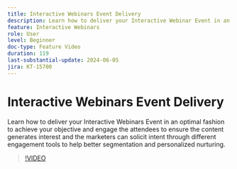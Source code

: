 ```yaml
---
title: Interactive Webinars Event Delivery
description: Learn how to deliver your Interactive Webinar Event in an optimal fashion.
feature: Interactive Webinars
role: User
level: Beginner
doc-type: Feature Video
duration: 119
last-substantial-update: 2024-06-05
jira: KT-15700
---
```


# Interactive Webinars Event Delivery

Learn how to deliver your Interactive Webinars Event in an optimal fashion to achieve your objective and engage the attendees to ensure the content generates interest and the marketers can solicit intent through different engagement tools to help better segmentation and personalized nurturing.

>[!VIDEO](https://video.tv.adobe.com/v/3429638/?learn=on)
